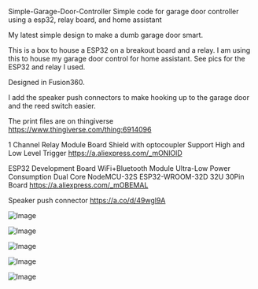 Simple-Garage-Door-Controller
Simple code for garage door controller using a esp32, relay board, and home assistant

My latest simple design to make a dumb garage door smart.

This is a box to house a ESP32 on a breakout board and a relay. I am using this to house my garage door control for home assistant. See pics for the ESP32 and relay I used.

Designed in Fusion360.

I add the speaker push connectors to make hooking up to the garage door and the reed switch easier.

The print files are on thingiverse https://www.thingiverse.com/thing:6914096

1 Channel Relay Module Board Shield with optocoupler Support High and Low Level Trigger https://a.aliexpress.com/_mONlOlD

ESP32 Development Board WiFi+Bluetooth Module Ultra-Low Power Consumption Dual Core NodeMCU-32S ESP32-WROOM-32D 32U 30Pin Board https://a.aliexpress.com/_mOBEMAL

Speaker push connector https://a.co/d/49wgl9A


![Image](https://github.com/user-attachments/assets/8e334cec-2914-4fa9-bd4d-b35e7be052df)

![Image](https://github.com/user-attachments/assets/11066af1-4d7a-431d-9156-cacff5ffd2fa)

![Image](https://github.com/user-attachments/assets/7a508996-2d23-4607-a0bf-601dc082d30d)

![Image](https://github.com/user-attachments/assets/d3c50580-d49c-42dc-a49b-01fd6f5ec736)

![Image](https://github.com/user-attachments/assets/7f01fef2-2255-45a4-9e65-2f0f089db3d6)
